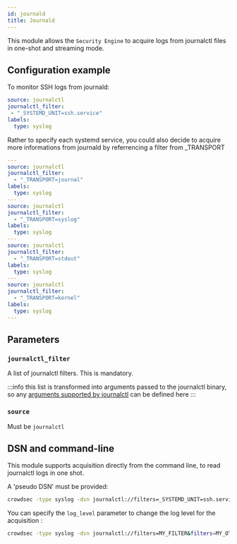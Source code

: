 ```yaml
---
id: journald
title: Journald
---
```



This module allows the `Security Engine` to acquire logs from journalctl files in one-shot and streaming mode.

## Configuration example

To monitor SSH logs from journald:

```yaml
source: journalctl
journalctl_filter:
 - "_SYSTEMD_UNIT=ssh.service"
labels:
  type: syslog
```

Rather to specify each systemd service, you could also decide to acquire more informations from journald by referrencing a filter from _TRANSPORT

```yaml
---
source: journalctl
journalctl_filter:
  - "_TRANSPORT=journal"
labels:
  type: syslog
---
source: journalctl
journalctl_filter:
  - "_TRANSPORT=syslog"
labels:
  type: syslog
---
source: journalctl
journalctl_filter:
  - "_TRANSPORT=stdout"
labels:
  type: syslog
---
source: journalctl
journalctl_filter:
  - "_TRANSPORT=kernel"
labels:
  type: syslog
---
```
## Parameters

### `journalctl_filter`

A list of journalctl filters. This is mandatory.

:::info
this list is transformed into arguments passed to the journalctl binary, so any [arguments supported by journalctl](https://www.man7.org/linux/man-pages/man1/journalctl.1.html) can be defined here
:::

### `source`

Must be `journalctl`


## DSN and command-line

This module supports acquisition directly from the command line, to read journalctl logs in one shot.

A 'pseudo DSN' must be provided:

```bash
crowdsec -type syslog -dsn journalctl://filters=_SYSTEMD_UNIT=ssh.service&filters=_UID=42
```

You can specify the `log_level` parameter to change the log level for the acquisition :

```bash
crowdsec -type syslog -dsn journalctl://filters=MY_FILTER&filters=MY_OTHER_FILTER&log_level=debug
```
